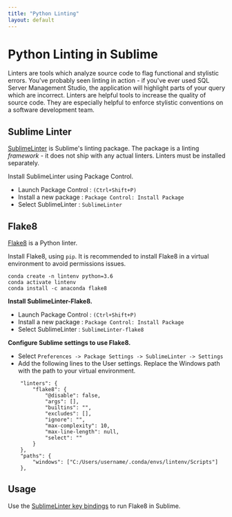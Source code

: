 ```yaml
---
title: "Python Linting"
layout: default
---
```

# Python Linting in Sublime
Linters are tools which analyze source code to flag functional and stylistic errors. You've probably seen linting in action - if you've ever used SQL Server Management Studio, the application will highlight parts of your query which are incorrect. Linters are helpful tools to increase the quality of source code. They are especially helpful to enforce stylistic conventions on a software development team.

## Sublime Linter
[SublimeLinter](https://github.com/SublimeLinter/SublimeLinter#SublimeLinter) is Sublime's linting package. The package is a linting *framework* - it does not ship with any actual linters. Linters must be installed separately.

Install SublimeLinter using Package Control.
* Launch Package Control : `(Ctrl+Shift+P)`
* Install a new package : `Package Control: Install Package`
* Select SublimeLinter : `SublimeLinter`


## Flake8
[Flake8](https://flake8.pycqa.org/en/latest/) is a Python linter.

Install Flake8, using `pip`. It is recommended to install Flake8 in a virtual environment to avoid permissions issues.
```
conda create -n lintenv python=3.6
conda activate lintenv
conda install -c anaconda flake8
```

**Install SublimeLinter-Flake8.**
* Launch Package Control : `(Ctrl+Shift+P)`
* Install a new package : `Package Control: Install Package`
* Select SublimeLinter : `SublimeLinter-flake8`

**Configure Sublime settings to use Flake8.**
* Select `Preferences -> Package Settings -> SublimeLinter -> Settings`
* Add the following lines to the User settings. Replace the Windows path with the path to your virtual environment.
```
    "linters": {
        "flake8": {
            "@disable": false,
            "args": [],
            "builtins": "",
            "excludes": [],
            "ignore": "",
            "max-complexity": 10,
            "max-line-length": null,
            "select": ""
        }
    },
    "paths": {
        "windows": ["C:/Users/username/.conda/envs/lintenv/Scripts"]
    },
```

## Usage
Use the [SublimeLinter key bindings](https://github.com/SublimeLinter/SublimeLinter#Key-Bindings) to run Flake8 in Sublime.